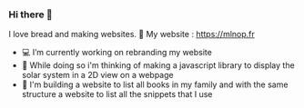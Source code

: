 ### Hi there 👋

I love bread and making websites.
🍞 My website : https://mlnop.fr

- 💻 I’m currently working on rebranding my website
- 🔭 While doing so i'm thinking of making a javascript library to display the solar system in a 2D view on a webpage
- 👀 I'm building a website to list all books in my family and with the same structure a website to list all the snippets that I use
